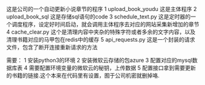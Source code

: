 这是公司的一个自动更新小说章节的程序
1 upload_book_youdu 这是主体程序
2 upload_book_sql 这是存储sql语句的code
3 schedule_text.py 这是定时器的一个调度程序，设定好时间启动，就会调用主体程序去对应的网站采集新增加的章节
4 cache_clear.py   这个是清理内容中夹杂的特殊字符或者多余的文字内容，以及清理书籍对应的马甲包在redis中的缓存
5 api_requests.py  这是一个封装的请求文件，包含了断开连接重新请求的方法

需要：
    1 安装python3的环境
    2 安装微软云存储的包azure
    3 配置对应的mysql数据库表
    4 需要配置环境变量的微软云的秘钥，上传数据
    5 配置接口拿到需要更新的书籍的链接.这个本来在代码里有设置，囿于公司机密就删掉咯.
